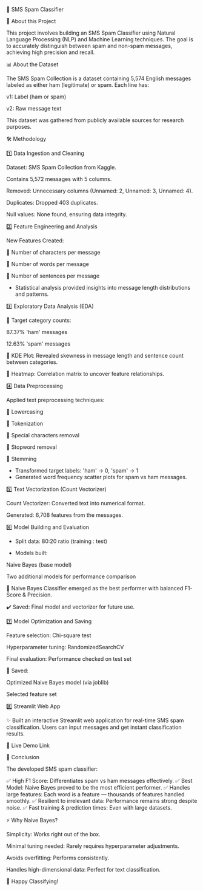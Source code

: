 📱 SMS Spam Classifier

🚀 About this Project

This project involves building an SMS Spam Classifier using Natural Language Processing (NLP) and Machine Learning techniques. The goal is to accurately distinguish between spam and non-spam messages, achieving high precision and recall.

📊 About the Dataset

The SMS Spam Collection is a dataset containing 5,574 English messages labeled as either ham (legitimate) or spam. Each line has:

v1: Label (ham or spam)

v2: Raw message text

This dataset was gathered from publicly available sources for research purposes.

🛠️ Methodology

1️⃣ Data Ingestion and Cleaning

Dataset: SMS Spam Collection from Kaggle.

Contains 5,572 messages with 5 columns.

Removed: Unnecessary columns (Unnamed: 2, Unnamed: 3, Unnamed: 4).

Duplicates: Dropped 403 duplicates.

Null values: None found, ensuring data integrity.

2️⃣ Feature Engineering and Analysis

New Features Created:

📌 Number of characters per message

📌 Number of words per message

📌 Number of sentences per message

- Statistical analysis provided insights into message length distributions and patterns.

3️⃣ Exploratory Data Analysis (EDA)

📌 Target category counts:

87.37% 'ham' messages

12.63% 'spam' messages

📌 KDE Plot: Revealed skewness in message length and sentence count between categories.

📌 Heatmap: Correlation matrix to uncover feature relationships.

4️⃣ Data Preprocessing

 Applied text preprocessing techniques:

🔹 Lowercasing

🔹 Tokenization

🔹 Special characters removal

🔹 Stopword removal

🔹 Stemming

- Transformed target labels: 'ham' → 0, 'spam' → 1
- Generated word frequency scatter plots for spam vs ham messages.

5️⃣ Text Vectorization (Count Vectorizer)

Count Vectorizer: Converted text into numerical format.

Generated: 6,708 features from the messages.

6️⃣ Model Building and Evaluation

- Split data: 80:20 ratio (training : test)

- Models built:

Naive Bayes (base model)

Two additional models for performance comparison

🏅 Naive Bayes Classifier emerged as the best performer with balanced F1-Score & Precision.

✔️ Saved: Final model and vectorizer for future use.

7️⃣ Model Optimization and Saving

Feature selection: Chi-square test

Hyperparameter tuning: RandomizedSearchCV

Final evaluation: Performance checked on test set

💾 Saved:

Optimized Naive Bayes model (via joblib)

Selected feature set

8️⃣ Streamlit Web App

✨ Built an interactive Streamlit web application for real-time SMS spam classification. Users can input messages and get instant classification results.

🔗 Live Demo Link

🎉 Conclusion

The developed SMS spam classifier:

✅ High F1 Score: Differentiates spam vs ham messages effectively.
✅ Best Model: Naive Bayes proved to be the most efficient performer.
✅ Handles large features: Each word is a feature — thousands of features handled smoothly.
✅ Resilient to irrelevant data: Performance remains strong despite noise.
✅ Fast training & prediction times: Even with large datasets.

⚡ Why Naive Bayes?

Simplicity: Works right out of the box.

Minimal tuning needed: Rarely requires hyperparameter adjustments.

Avoids overfitting: Performs consistently.

Handles high-dimensional data: Perfect for text classification.

🚀 Happy Classifying!

